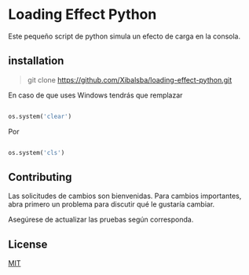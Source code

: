 # Loading Effect Python

Este pequeño script de python simula un efecto de carga en la consola.


## installation
> git clone https://github.com/Xibalsba/loading-effect-python.git

En caso de que uses Windows tendrás que remplazar
~~~py

os.system('clear')

~~~

Por

~~~py

os.system('cls')

~~~

## Contributing
Las solicitudes de cambios son bienvenidas. Para cambios importantes, abra primero un problema para discutir qué le gustaría cambiar.

Asegúrese de actualizar las pruebas según corresponda.

## License
[MIT](https://choosealicense.com/licenses/mit/)
